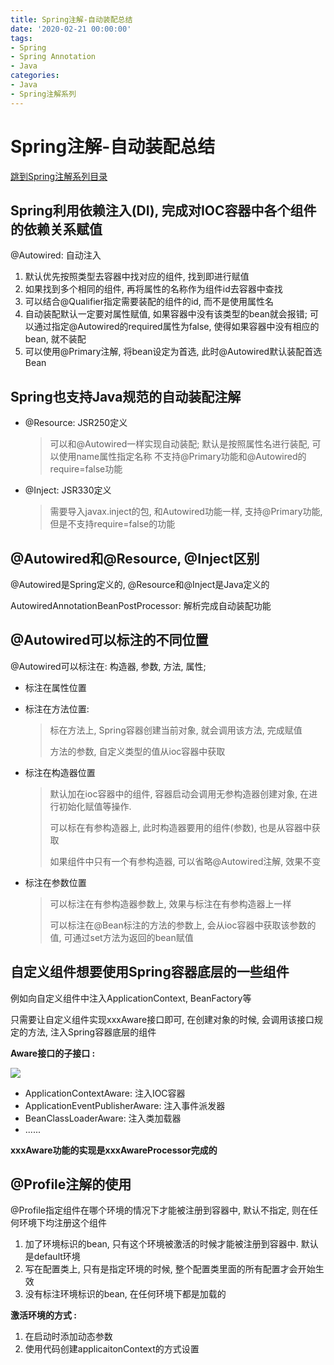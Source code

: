 ```yaml
---
title: Spring注解-自动装配总结
date: '2020-02-21 00:00:00'
tags:
- Spring
- Spring Annotation
- Java
categories:
- Java
- Spring注解系列
---
```


# Spring注解-自动装配总结

[跳到Spring注解系列目录](spring-anno-table.md)

## Spring利用依赖注入(DI), 完成对IOC容器中各个组件的依赖关系赋值

@Autowired: 自动注入
1. 默认优先按照类型去容器中找对应的组件, 找到即进行赋值
2. 如果找到多个相同的组件, 再将属性的名称作为组件id去容器中查找
3. 可以结合@Qualifier指定需要装配的组件的id, 而不是使用属性名
4. 自动装配默认一定要对属性赋值, 如果容器中没有该类型的bean就会报错; 可以通过指定@Autowired的required属性为false, 使得如果容器中没有相应的bean, 就不装配
5. 可以使用@Primary注解, 将bean设定为首选, 此时@Autowired默认装配首选Bean

## Spring也支持Java规范的自动装配注解

- @Resource: JSR250定义

  > 可以和@Autowired一样实现自动装配; 默认是按照属性名进行装配, 可以使用name属性指定名称
  > 不支持@Primary功能和@Autowired的require=false功能

- @Inject: JSR330定义

  > 需要导入javax.inject的包, 和Autowired功能一样, 支持@Primary功能, 但是不支持require=false的功能

## @Autowired和@Resource, @Inject区别

@Autowired是Spring定义的, @Resource和@Inject是Java定义的

AutowiredAnnotationBeanPostProcessor: 解析完成自动装配功能

## @Autowired可以标注的不同位置

@Autowired可以标注在: 构造器, 参数, 方法, 属性;

- 标注在属性位置

- 标注在方法位置:

  > 标在方法上, Spring容器创建当前对象, 就会调用该方法, 完成赋值
  >
  > 方法的参数, 自定义类型的值从ioc容器中获取

- 标注在构造器位置

  > 默认加在ioc容器中的组件, 容器启动会调用无参构造器创建对象, 在进行初始化赋值等操作.
  >
  > 可以标在有参构造器上, 此时构造器要用的组件(参数), 也是从容器中获取
  >
  > 如果组件中只有一个有参构造器, 可以省略@Autowired注解, 效果不变

- 标注在参数位置

  > 可以标注在有参构造器参数上, 效果与标注在有参构造器上一样
  >
  > 可以标注在@Bean标注的方法的参数上, 会从ioc容器中获取该参数的值, 可通过set方法为返回的bean赋值

## 自定义组件想要使用Spring容器底层的一些组件

例如向自定义组件中注入ApplicationContext, BeanFactory等

只需要让自定义组件实现xxxAware接口即可, 在创建对象的时候, 会调用该接口规定的方法, 注入Spring容器底层的组件

**Aware接口的子接口 :**

![](https://gitee.com/swang-harbin/pic-bed/raw/master/images/2021/20210116002846.png)

- ApplicationContextAware: 注入IOC容器
- ApplicationEventPublisherAware: 注入事件派发器
- BeanClassLoaderAware: 注入类加载器
- ......

**xxxAware功能的实现是xxxAwareProcessor完成的**

## @Profile注解的使用

@Profile指定组件在哪个环境的情况下才能被注册到容器中, 默认不指定, 则在任何环境下均注册这个组件

1. 加了环境标识的bean, 只有这个环境被激活的时候才能被注册到容器中. 默认是default环境
2. 写在配置类上, 只有是指定环境的时候, 整个配置类里面的所有配置才会开始生效
3. 没有标注环境标识的bean, 在任何环境下都是加载的

**激活环境的方式 :**

1. 在启动时添加动态参数
2. 使用代码创建applicaitonContext的方式设置
